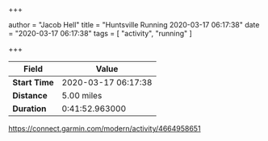 +++

author = "Jacob Hell"
title = "Huntsville Running 2020-03-17 06:17:38"
date = "2020-03-17 06:17:38"
tags = [
    "activity", "running"
]

+++

<!--more-->

|Field  |Value  |
|--- | --- |
|**Start Time**|2020-03-17 06:17:38|
|**Distance**|5.00 miles|
|**Duration**|0:41:52.963000|

https://connect.garmin.com/modern/activity/4664958651